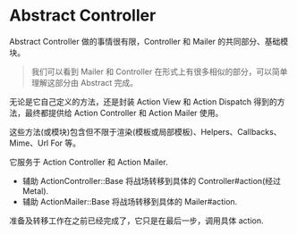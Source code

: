 # Abstract Controller

Abstract Controller 做的事情很有限，Controller 和 Mailer 的共同部分、基础模块。

> 我们可以看到 Mailer 和 Controller 在形式上有很多相似的部分，可以简单理解这部分由 Abstract 完成。

无论是它自己定义的方法，还是封装 Action View 和 Action Dispatch 得到的方法，最终都提供给 Action Controller 和 Action Mailer 使用。

这些方法\(或模块\)包含但不限于渲染\(模板或局部模板\)、Helpers、Callbacks、Mime、Url For 等。

它服务于 Action Controller 和 Action Mailer.

* 辅助 ActionController::Base 将战场转移到具体的 Controller\#action\(经过 Metal\).
* 辅助 ActionMailer::Base 将战场转移到具体的 Mailer\#action.

准备及转移工作在之前已经完成了，它只是在最后一步，调用具体 action.

